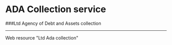 # ADA Collection service
###Ltd Agency of Debt and Assets collection
___
Web resource "Ltd Ada collection"
